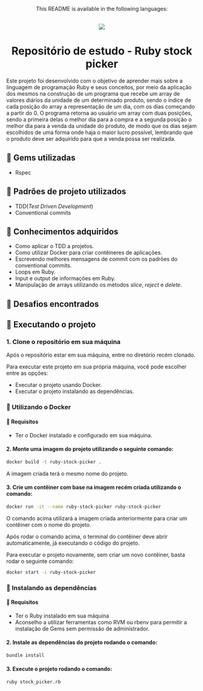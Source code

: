 <div align = "center">
  <p>This README is available in the following languages:</p>
  <br/>
  
  <a href = "https://github.com/vitor0p9f/ruby-stock-picker/blob/main/README.en.md" target="_blank">
    <img src="https://img.shields.io/badge/Language-English-blue"/>
  </a>
</div>

<div align="center">
  
  # Repositório de estudo - Ruby stock picker
</div>

Este projeto foi desenvolvido com o objetivo de aprender mais sobre a linguagem de programação Ruby e seus conceitos, por meio da aplicação dos mesmos na construção de um programa que recebe um array de valores diários da unidade de um determinado produto, sendo o índice de cada posição do array a representação de um dia, com os dias começando a partir do 0. O programa retorna ao usuário um array com duas posições, sendo a primeira delas o melhor dia para a compra e a segunda posição o melhor dia para a venda da unidade do produto, de modo que os dias sejam escolhidos de uma forma onde haja o maior lucro possível, lembrando que o produto deve ser adquirido para que a venda possa ser realizada.

## :gem: Gems utilizadas

* Rspec

## :page_facing_up: Padrões de projeto utilizados

* TDD(_Test Driven Development_)
* Conventional commits

## :pushpin: Conhecimentos adquiridos

* Como aplicar o TDD a projetos.
* Como utilizar Docker para criar contêineres de aplicações.
* Escrevendo melhores mensagens de commit com os padrões do conventional commits.
* Loops em Ruby.
* Input e output de informações em Ruby.
* Manipulação de arrays utilizando os métodos _slice_, _reject_ e _delete_.

## :triangular_flag_on_post: Desafios encontrados

## :rocket: Executando o projeto 

### 1. Clone o repositório em sua máquina

Após o repositório estar em sua máquina, entre no diretório recém clonado.

Para executar este projeto em sua própria máquina, você pode escolher entre as opções:

* Executar o projeto usando Docker.
* Executar o projeto instalando as dependências.

### :whale2: Utilizando o Docker

#### :construction: Requisitos

* Ter o Docker instalado e configurado em sua máquina.

#### 2. Monte uma imagem do projeto utilizando o seguinte comando:

```bash
docker build -t ruby-stock-picker .
```

A imagem criada terá o mesmo nome do projeto.

#### 3. Crie um contêiner com base na imagem recém criada utilizando o comando:

```bash
docker run -it --name ruby-stock-picker ruby-stock-picker
```

O comando acima utilizará a imagem criada anteriormente para criar um contêiner com o nome do projeto.

Após rodar o comando acima, o terminal do contêiner deve abrir automaticamente, já executando o código do projeto.

Para executar o projeto novamente, sem criar um novo contêiner, basta rodar o seguinte comando:

```bash
docker start -i ruby-stock-picker
```

### :link: Instalando as dependências

#### :construction: Requisitos

* Ter o Ruby instalado em sua máquina
* Aconselho a utilizar ferramentas como RVM ou rbenv para permitir a instalação de Gems sem permissão de administrador.

#### 2. Instale as dependências do projeto rodando o comando:

```bash
bundle install
```

#### 3. Execute o projeto rodando o comando:

```bash
ruby stock_picker.rb
```
